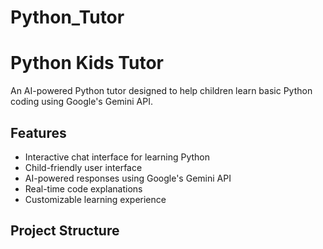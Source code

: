 # Python_Tutor
# Python Kids Tutor

An AI-powered Python tutor designed to help children learn basic Python coding using Google's Gemini API.

## Features
- Interactive chat interface for learning Python
- Child-friendly user interface
- AI-powered responses using Google's Gemini API
- Real-time code explanations
- Customizable learning experience

## Project Structure
